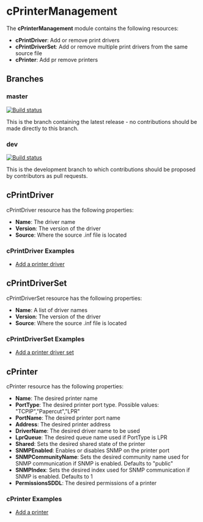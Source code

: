 
# cPrinterManagement

The **cPrinterManagement** module contains the following resources:

- **cPrintDriver**: Add or remove print drivers
- **cPrintDriverSet**: Add or remove multiple print drivers from the same source file
- **cPrinter**: Add pr remove printers

## Branches

### master

[![Build status](https://ci.appveyor.com/api/projects/status/k8mfwp3easg4n5au/branch/master?svg=true)](https://ci.appveyor.com/project/limiteddenial/cprintermanagement/branch/master)

This is the branch containing the latest release - no contributions should be made directly to this branch.

### dev

[![Build status](https://ci.appveyor.com/api/projects/status/k8mfwp3easg4n5au/branch/dev?svg=true)](https://ci.appveyor.com/project/limiteddenial/cprintermanagement/branch/dev)

This is the development branch to which contributions should be proposed by contributors as pull requests.

## cPrintDriver

cPrintDriver resource has the following properties:

- **Name**: The driver name
- **Version**: The version of the driver
- **Source**: Where the source .inf file is located

### cPrintDriver Examples

- [Add a printer driver](/Examples/Sample_cPrintDriver.ps1)

## cPrintDriverSet

cPrintDriverSet resource has the following properties:

- **Name**: A list of driver names
- **Version**: The version of the driver
- **Source**: Where the source .inf file is located

### cPrintDriverSet Examples

- [Add a printer driver set](/Examples/Sample_cPrintDriverSet.ps1)

## cPrinter

cPrinter resource has the following properties:

- **Name**: The desired printer name
- **PortType**: The desired printer port type. Possible values: "TCPIP","Papercut","LPR"
- **PortName**: The desired printer port name
- **Address**: The desired printer address
- **DriverName**: The desired driver name to be used
- **LprQueue**: The desired queue name used if PortType is LPR
- **Shared**: Sets the desired shared state of the printer
- **SNMPEnabled**: Enables or disables SNMP on the printer port
- **SNMPCommunityName**: Sets the desired community name used for SNMP communication if SNMP is enabled. Defaults to "public"
- **SNMPIndex**: Sets the desired index used for SNMP communication if SNMP is enabled. Defaults to 1
- **PermissionsSDDL**: The desired permissions of a printer

### cPrinter Examples

- [Add a printer](/Examples/Sample_cPrinter.ps1)
